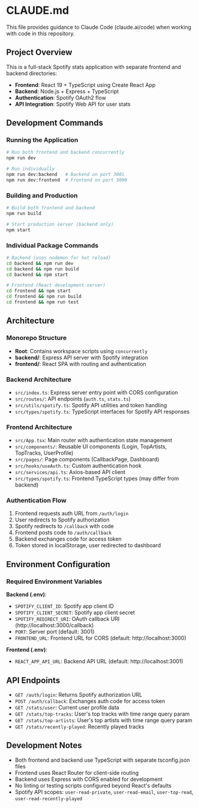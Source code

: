 # CLAUDE.md

This file provides guidance to Claude Code (claude.ai/code) when working with code in this repository.

## Project Overview

This is a full-stack Spotify stats application with separate frontend and backend directories:
- **Frontend**: React 19 + TypeScript using Create React App
- **Backend**: Node.js + Express + TypeScript
- **Authentication**: Spotify OAuth2 flow
- **API Integration**: Spotify Web API for user stats

## Development Commands

### Running the Application
```bash
# Run both frontend and backend concurrently
npm run dev

# Run individually
npm run dev:backend   # Backend on port 3001
npm run dev:frontend  # Frontend on port 3000
```

### Building and Production
```bash
# Build both frontend and backend
npm run build

# Start production server (backend only)
npm start
```

### Individual Package Commands
```bash
# Backend (uses nodemon for hot reload)
cd backend && npm run dev
cd backend && npm run build
cd backend && npm start

# Frontend (React development server)
cd frontend && npm start
cd frontend && npm run build
cd frontend && npm run test
```

## Architecture

### Monorepo Structure
- **Root**: Contains workspace scripts using `concurrently`
- **backend/**: Express API server with Spotify integration
- **frontend/**: React SPA with routing and authentication

### Backend Architecture
- `src/index.ts`: Express server entry point with CORS configuration
- `src/routes/`: API endpoints (`auth.ts`, `stats.ts`)
- `src/utils/spotify.ts`: Spotify API utilities and token handling
- `src/types/spotify.ts`: TypeScript interfaces for Spotify API responses

### Frontend Architecture
- `src/App.tsx`: Main router with authentication state management
- `src/components/`: Reusable UI components (Login, TopArtists, TopTracks, UserProfile)
- `src/pages/`: Page components (CallbackPage, Dashboard)
- `src/hooks/useAuth.ts`: Custom authentication hook
- `src/services/api.ts`: Axios-based API client
- `src/types/spotify.ts`: Frontend TypeScript types (may differ from backend)

### Authentication Flow
1. Frontend requests auth URL from `/auth/login`
2. User redirects to Spotify authorization
3. Spotify redirects to `/callback` with code
4. Frontend posts code to `/auth/callback` 
5. Backend exchanges code for access token
6. Token stored in localStorage, user redirected to dashboard

## Environment Configuration

### Required Environment Variables
**Backend (.env)**:
- `SPOTIFY_CLIENT_ID`: Spotify app client ID
- `SPOTIFY_CLIENT_SECRET`: Spotify app client secret  
- `SPOTIFY_REDIRECT_URI`: OAuth callback URI (http://localhost:3000/callback)
- `PORT`: Server port (default: 3001)
- `FRONTEND_URL`: Frontend URL for CORS (default: http://localhost:3000)

**Frontend (.env)**:
- `REACT_APP_API_URL`: Backend API URL (default: http://localhost:3001)

## API Endpoints

- `GET /auth/login`: Returns Spotify authorization URL
- `POST /auth/callback`: Exchanges auth code for access token
- `GET /stats/user`: Current user profile data
- `GET /stats/top-tracks`: User's top tracks with time range query param
- `GET /stats/top-artists`: User's top artists with time range query param
- `GET /stats/recently-played`: Recently played tracks

## Development Notes

- Both frontend and backend use TypeScript with separate tsconfig.json files
- Frontend uses React Router for client-side routing
- Backend uses Express with CORS enabled for development
- No linting or testing scripts configured beyond React's defaults
- Spotify API scopes: `user-read-private`, `user-read-email`, `user-top-read`, `user-read-recently-played`